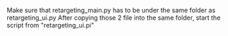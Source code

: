 Make sure that retargeting_main.py has to be under the same folder as retargeting_ui.py
After copying those 2 file into the same folder, start the script from "retargeting_ui.pi"
